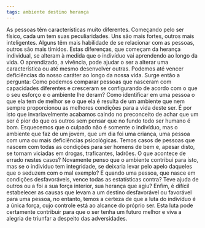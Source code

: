 ```yaml
---
tags: ambiente destino herança
---
```

As pessoas têm características muito diferentes. Começando pelo ser físico, cada um tem suas peculiaridades. Uns são mais fortes, outros mais inteligentes. Alguns têm mais habilidade de se relacionar com as pessoas, outros são mais tímidos. Estas diferenças, que começam da herança individual, se alteram à medida que o indivíduo vai aprendendo ao longo da vida. O aprendizado, a vivência, pode ajudar o ser a alterar uma característica ou até mesmo desenvolver outras. Podemos até vencer deficiências do nosso caráter ao longo da nossa vida.
Surge então a pergunta: Como podemos comparar pessoas que nasceram com capacidades diferentes e cresceram se configurando de acordo com o que o seu esforço e o ambiente lhe deram? Como identificar em uma pessoa o que ela tem de melhor se o que ela é resulta de um ambiente que nem sempre proporcionou as melhores condições para a vida deste ser. É por isto que invariavelmente acabamos caindo no preconceito de achar que um ser é pior do que os outros sem pensar que no fundo todo ser humano é bom. Esquecemos que o culpado não é somente o indivíduo, mas o ambiente que faz de um jovem, que um dia foi uma criança, uma pessoa com uma ou mais deficiências psicológicas.
Temos casos de pessoas que nascem com todas as condições para ser homens de bem e, apesar disto, se tornam viciadas em drogas, traficantes, ladrões. O que acontece de errado nestes casos? Novamente penso que o ambiente contribui para isto, mas se o indivíduo tem integridade, se deixaria levar pelo apelo daqueles que o seduzem com o mal exemplo? E quando uma pessoa, que nasce em condições desfavoráveis, vence todas as estatísticas contra? Teve ajuda de outros ou a foi a sua força interior, sua herança que agiu?
Enfim, é difícil estabelecer as causas que levam a um destino desfavorável ou favorável para uma pessoa, no entanto, temos a certeza de que a luta do indivíduo é a única força, cujo controle está ao alcance do próprio ser. Esta luta pode certamente contribuir para que o ser tenha um futuro melhor e viva a alegria de triunfar a despeito das adversidades.

